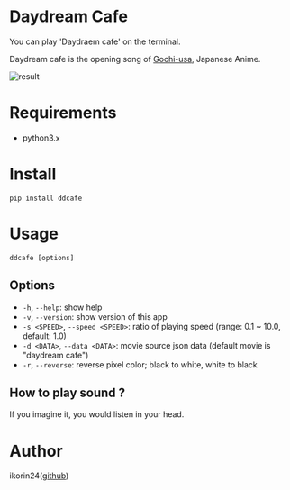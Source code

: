 # Daydream Cafe

You can play 'Daydraem cafe' on the terminal.

Daydream cafe is the opening song of [Gochi-usa](http://www.gochiusa.com/), Japanese Anime.

![result](https://github.com/ikorin24/ddcafe/blob/dev/cap.gif)

# Requirements

- python3.x

# Install

```
pip install ddcafe
```

# Usage

```
ddcafe [options]
```

## Options

- `-h`, `--help`: show help
- `-v`, `--version`: show version of this app
- `-s <SPEED>`, `--speed <SPEED>`: ratio of playing speed (range: 0.1 ~ 10.0, default: 1.0)
- `-d <DATA>`, `--data <DATA>`: movie source json data (default movie is "daydream cafe")
- `-r`, `--reverse`: reverse pixel color; black to white, white to black

## How to play sound ?

If you imagine it, you would listen in your head.

# Author

ikorin24([github](https://github.com/ikorin24))
